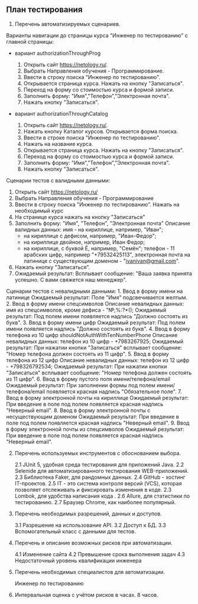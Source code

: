 ## План тестирования

1. Перечень автоматизируемых сценариев.

Варианты навигации до страницы курса "Инженер по тестированию" с главной страницы:

 - вариант authorizationThroughProg

   1. Открыть сайт https://netology.ru/.
   2. Выбрать Направления обучения - Программирование.
   3. Ввести в строку поиска "Инженер по тестированию".
   4. Открывается страница курса. Нажать на кнопку "Записаться".
   5. Переход на форму со стоимостью курса и формой записи.
   6. Заполнить форму: "Имя","Телефон","Электронная почта".
   7. Нажать кнопку "Записаться".



- вариант authorizationThroughCatalog

  1. Открыть сайт https://netology.ru/.
  2. Нажать кнопку Каталог курсов. Открывается форма поиска. 
  3. Ввести в строке поиска "Инженер по тестированию".
  4. Нажать на название курса.
  5. Открывается страница курса. Нажать на кнопку "Записаться".
  6. Переход на форму со стоимостью курса и формой записи.
  7. Заполнить форму: "Имя","Телефон","Электронная почта".
  8. Нажать кнопку "Записаться".







Сценарии тестов с валидными данными:
1. Открыть сайт https://netology.ru/
2. Выбрать Направления обучения - Программирование
3. Ввести в строку поиска "Инженер по тестированию". Нажать на необходимый курс
4. На странице курса нажать на кнопку "Записаться"
5. Заполнить форму: "Имя", "Телефон", "Электронная почта"
 Описание валидных данных:
 имя - на кириллице, например, "Иван";
     - на кириллице с дефисом, например, "Иван-Федор";
     - на кириллице двойное, например, Иван Федор;
     - на кириллице, с буквой Ё, например, "Семён";
 телефон - 11 арабских цифр, например "+79532425113",
 электронная почта на латинице с существующим доменом - "ivanivan@gmail.com".
6. Нажать кнопку "Записаться".
7. Ожидаемый результат: Всплывает сообщение: "Ваша заявка принята успешно. С вами свяжется наш менеджер".

Сценарии тестов с невалидными данными:
    1. Ввод в форму имени на латинице
Ожидаемый результат: Поле "Имя" подсвечивается желтым.
    2. Ввод в форму имени спецсимволов
Описание невалидных данных:
имя из спецсимволов, кроме дефиса - "№;%:?*();
Ожидаемый результат: Под полем имени появляется надпись "Должно состоять из букв".
    3. Ввод в форму имени цифр
Ожидаемый результат: Под полем имени появляется надпись "Должно состоять из букв".
    4. Ввод в форму телефона из 10 цифр shouldNotAuthWithTenNumberPhone
Описание невалидных данных:
телефон из 10 цифр - +7983267925;
Ожидаемый результат: При нажатии кнопки "Записаться" всплывает сообщение: "Номер телефона должен состоять из 11 цифр".
    5. Ввод в форму телефона из 12 цифр
Описание невалидных данных:
телефон из 12 цифр - +798326792534;
Ожидаемый результат: При нажатии кнопки "Записаться" всплывает сообщение: "Номер телефона должен состоять из 11 цифр".
    6. Ввод в форму пустого поля имени/телефона/email
Ожидаемый результат: При заполнении формы под полем имени/телефона/email появляется красная надпись "Обязательное поле".
    7. Ввод в форму электронной почты на кириллице
Ожидаемый результат: При введение в поле под полем появляется красная надпись "Неверный email".
    8. Ввод в форму электронной почты с несуществующим доменом 
Ожидаемый результат: При введение в поле под полем появляется красная надпись "Неверный email".
    9. Ввод в форму электронной почты из спецсимволов
Ожидаемый результат: При введение в поле под полем появляется красная надпись "Неверный email".

2. Перечень используемых инструментов с обоснованием выбора.

    2.1 JUnit 5, удобная среда тестирования для приложений Java.
    2.2 Selenide для автоматизированного тестирования WEB-приложений.
    2.3 Библиотека Faker, для рандомных данных.
    2.4 GitHub - хостинг IT-проектов.
    2.5 IT - это система контроля версий (VCS), которая позволяет отслеживать и фиксировать изменения в коде.
    2.3 Lombok, для удобства написания кода .
    2.6 Allure, для статистики по тестированию.
    2.7 Браузер Chrome, как наиболее популярный.

3. Перечень необходимых разрешений, данных и доступов.

   3.1 Разрешение на использование API.
   3.2 Доcтуп к БД.
   3.3 Вспомогательный класс с данными для тестов.

4. Перечень и описание возможных рисков при автоматизации.

   4.1 Изменение сайта
   4.2 Превышение срока выполнения задач
   4.3 Недостаточный уровень квалификации инженера

5. Перечень необходимых специалистов для автоматизации.

   Инженер по тестированию

6. Интервальная оценка с учётом рисков в часах.
   8 часов.
